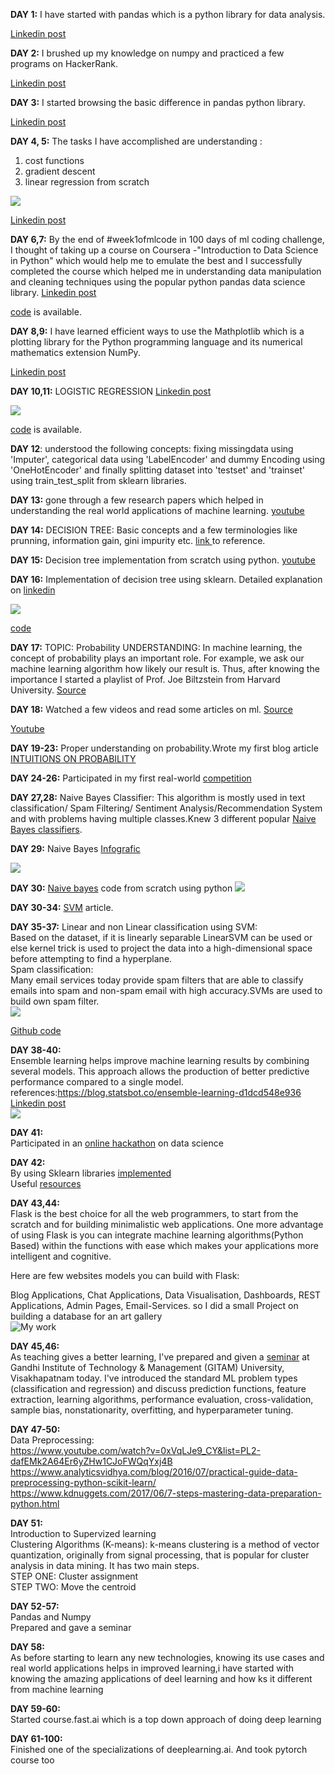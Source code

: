 
**DAY 1:**
I have started with pandas  which is a python library for data  analysis.<br />

[Linkedin post](https://www.linkedin.com/feed/update/urn:li:activity:6427904572823560192)


**DAY 2:**
I brushed up my knowledge on numpy  and practiced a few programs on HackerRank.<br />

[Linkedin post](https://www.linkedin.com/feed/update/urn:li:activity:6428299354876014592)


**DAY 3:**
 I started browsing the basic difference in pandas python library.<br />

 [Linkedin post](https://www.linkedin.com/feed/update/urn:li:activity:6428684475894456320)
 
 
**DAY 4, 5:**
The tasks I have accomplished are understanding :
1. cost functions
2. gradient descent
3. linear regression from scratch<br />

![](https://github.com/neha-duggirala/100DaysOfMLCode/blob/master/infographics/LinearRegression.jpg)<br />

[Linkedin post]( https://www.linkedin.com/feed/update/urn:li:activity:6429363029376360448)
 
 
 **DAY 6,7:**
By the end of #week1ofmlcode in 100 days of ml coding challenge,  I thought of taking up a course on Coursera -"Introduction to Data Science in Python" which would help me to emulate the best and I successfully completed the course which helped me in understanding data manipulation and cleaning techniques using the popular python pandas data science library.
[Linkedin post](https://www.linkedin.com/feed/update/urn:li:activity:6430117806284599296) <br />

[code](https://lnkd.in/fR9hbRm) is available.


**DAY 8,9:**
I have learned efficient ways to use the Mathplotlib which is a plotting library for the Python programming language and its numerical mathematics extension NumPy.<br />

[Linkedin post](https://www.linkedin.com/feed/update/urn:li:activity:6430850443429154816)


**DAY 10,11:**
LOGISTIC REGRESSION
[Linkedin post](https://www.linkedin.com/feed/update/urn:li:activity:6432501259634343936) <br />

![](https://github.com/neha-duggirala/100DaysOfMLCode/blob/master/infographics/LogisticRegression.jpg)<br />

[code]( https://lnkd.in/fhy7TW3) is available.


**DAY 12**:
understood the following concepts:
fixing missingdata using 'Imputer', categorical data using 'LabelEncoder' and dummy Encoding using 'OneHotEncoder' and finally splitting dataset into 'testset' and 'trainset' using train_test_split from sklearn libraries.


**DAY 13:**
gone through a few research papers which helped in understanding the real world applications of machine learning.
[ youtube](https://www.youtube.com/watch?v=SHTOI0KtZnU)


**DAY 14:**
DECISION TREE: Basic concepts and a few terminologies like prunning, information gain, gini impurity etc.
[link ](https://towardsdatascience.com/decision-trees-in-machine-learning-641b9c4e8052)to reference.


**DAY 15:**
Decision tree implementation from scratch using python.
[youtube](https://www.youtube.com/watch?v=qDcl-FRnwSU&t=2440s)


**DAY 16:**
Implementation of decision tree using sklearn.
Detailed explanation on [linkedin]( https://www.linkedin.com/feed/update/urn:li:activity:6435936765810446336)<br />

![](https://github.com/neha-duggirala/100DaysOfMLCode/blob/master/infographics/DecisionTree.jpg)<br />

 [code](https://github.com/neha-duggirala/100DaysOfMLCode/blob/master/decision_tree1.ipynb)


**DAY 17:**
TOPIC: Probability
UNDERSTANDING: In machine learning, the concept of probability plays an important role. For example, we ask our machine learning algorithm how likely our result is. Thus, after knowing the importance I started a playlist of Prof. Joe Biltzstein from Harvard University.
[Source]( https://www.youtube.com/watch?v=KbB0FjPg0mw&list=PL2SOU6wwxB0uwwH80KTQ6ht66KWxbzTIo)


**DAY 18:**
Watched a few videos and read some articles on ml.
[Source](https://docs.microsoft.com/en-us/azure/machine-learning/studio/data-science-for-beginners-the-5-questions-data-science-answers)<br />

[Youtube ](https://www.youtube.com/watch?v=LQEyK4POowk)

**DAY 19-23:**
Proper understanding on probability.Wrote my first blog article [INTUITIONS ON PROBABILITY](http://thrivetoknow.blogspot.com/2018/08/intuitions-on-probability.html)


**DAY 24-26:**
Participated in my first real-world [competition](https://www.machinehack.com/course/predicting-house-prices-in-bengaluru/?renew)

**DAY 27,28:**
Naive Bayes Classifier:
This algorithm is mostly used in text classification/ Spam Filtering/ Sentiment Analysis/Recommendation System and with problems having multiple classes.Knew 3 different popular [Naive Bayes classifiers](https://www.analyticsvidhya.com/blog/2017/09/naive-bayes-explained/
).


**DAY 29:**
Naive Bayes
[Infografic](https://www.linkedin.com/feed/update/urn:li:activity:6441790742829588480) <br />

![](https://github.com/neha-duggirala/100DaysOfMLCode/blob/master/infographics/NaiveBayes1.jpg)


**DAY 30:**
[Naive bayes](https://github.com/neha-duggirala/100DaysOfMLCode/tree/master/Naive-bayes) code from scratch using python
![](https://github.com/neha-duggirala/100DaysOfMLCode/blob/master/infographics/NaiveBayes2.jpg)


**DAY 30-34:**
[SVM](https://eduvatecom.wordpress.com/2018/09/16/large-margin-classifier-svm/) article.


**DAY 35-37:**
Linear and non Linear classification using SVM:<br/>
Based on the dataset, if it is linearly separable  LinearSVM can be used or
else  kernel trick is used to project the data into a high-dimensional space before attempting to find a hyperplane.
<br/>
Spam classification:<br/>
Many email services today provide spam filters that are able to classify emails 
into spam and non-spam email with high accuracy.SVMs are used to build own spam filter.<br/>
![](https://github.com/neha-duggirala/100DaysOfMLCode/blob/master/infographics/svm_infographic.png)

[Github code](https://github.com/neha-duggirala/100DaysOfMLCode/tree/master/SupportVectorMachine)


**DAY 38-40:**</br>
Ensemble learning helps improve machine learning results by combining several models. This approach allows the production of better predictive performance compared to a single model.</br>
references:https://blog.statsbot.co/ensemble-learning-d1dcd548e936
[Linkedin post](https://www.linkedin.com/feed/update/urn:li:activity:6448941159027965952/)
<br/>![](https://github.com/neha-duggirala/100DaysOfMLCode/blob/master/infographics/Ensemble_Learning.png)



**DAY 41:**</br>
Participated in an [online hackathon](https://www.techgig.com/hackathon/question/OGJobFRZZWJSVWlITTk1cnpXQWIraG1VaE5CMjdWWXpTU3JDYkpNRVI3RT0=/1)
on data science 


**DAY 42:**</br>
By using Sklearn libraries [implemented](https://github.com/neha-duggirala/100DaysOfMLCode/tree/master/Ensemble%20Learning)
</br>Useful [resources](https://www.linkedin.com/feed/update/urn:li:activity:6449671205602590720)


**DAY 43,44:**</br>
Flask is the best choice for all the web programmers, to start from the scratch and for building minimalistic web applications. One more advantage of using Flask is you can integrate machine learning algorithms(Python Based) within the functions with ease which makes your applications more intelligent and cognitive.

Here are few websites models you can build with Flask:

Blog Applications, Chat Applications, Data Visualisation, Dashboards, REST Applications, Admin Pages, Email-Services.
so I did a small Project on building a database for an art gallery
</br>![My work](https://github.com/neha-duggirala/100DaysOfMLCode/blob/master/infographics/Art%20Gallery.jpg)



**DAY 45,46:**</br>
As teaching gives a better learning, I've prepared and given a [seminar](https://www.linkedin.com/feed/update/urn:li:activity:6451223047323127808) at Gandhi Institute of Technology & Management (GITAM) University, Visakhapatnam today. I've introduced the standard ML problem types (classification and regression) and discuss prediction functions, feature extraction, learning algorithms, performance evaluation, cross-validation, sample bias, nonstationarity, overfitting, and hyperparameter tuning.


**DAY 47-50:**</br>
Data Preprocessing:</br>
https://www.youtube.com/watch?v=0xVqLJe9_CY&list=PL2-dafEMk2A64Er6yZHw1CJoFWQqYxj4B</br>
https://www.analyticsvidhya.com/blog/2016/07/practical-guide-data-preprocessing-python-scikit-learn/</br>
https://www.kdnuggets.com/2017/06/7-steps-mastering-data-preparation-python.html</br>


**DAY 51:**</br>
Introduction to Supervized learning</br>
Clustering Algorithms (K-means): k-means clustering is a method of vector quantization, originally from signal processing, that is popular for cluster analysis in data mining. It has two main steps.</br> STEP ONE: Cluster assignment</br> STEP TWO: Move the centroid

**DAY 52-57:**</br>
Pandas and Numpy</br>
Prepared and gave a seminar</br>

**DAY 58:**</br>
As before starting to learn any new technologies, knowing its use cases and real world applications helps in improved learning,i have started with knowing the amazing applications of deel learning and how ks it different from machine learning

**DAY 59-60:**</br>
Started course.fast.ai which is a top down approach of doing deep learning

**DAY 61-100:**</br>
Finished one of the specializations of deeplearning.ai. And took pytorch course too 
